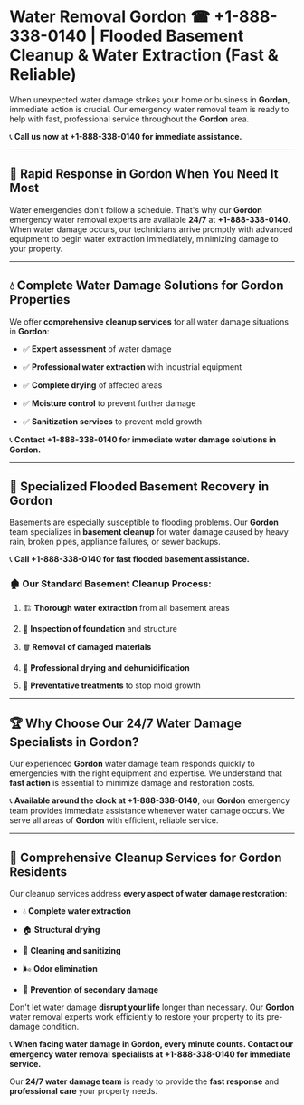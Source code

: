 # Water Removal Gordon ☎ +1-888-338-0140 | Flooded Basement Cleanup & Water Extraction (Fast & Reliable)

When unexpected water damage strikes your home or business in **Gordon**, immediate action is crucial. Our emergency water removal team is ready to help with fast, professional service throughout the **Gordon** area. 

📞 **Call us now at +1-888-338-0140 for immediate assistance.**
---
## 🚀 Rapid Response in Gordon When You Need It Most
Water emergencies don't follow a schedule. That's why our **Gordon** emergency water removal experts are available **24/7** at **+1-888-338-0140**. When water damage occurs, our technicians arrive promptly with advanced equipment to begin water extraction immediately, minimizing damage to your property.
---
## 💧 Complete Water Damage Solutions for Gordon Properties
We offer **comprehensive cleanup services** for all water damage situations in **Gordon**:
- ✅ **Expert assessment** of water damage  
- ✅ **Professional water extraction** with industrial equipment  
- ✅ **Complete drying** of affected areas  
- ✅ **Moisture control** to prevent further damage  
- ✅ **Sanitization services** to prevent mold growth  
📞 **Contact +1-888-338-0140 for immediate water damage solutions in Gordon.**
---
## 🌊 Specialized Flooded Basement Recovery in Gordon
Basements are especially susceptible to flooding problems. Our **Gordon** team specializes in **basement cleanup** for water damage caused by heavy rain, broken pipes, appliance failures, or sewer backups. 
📞 **Call +1-888-338-0140 for fast flooded basement assistance.**
### 🏚️ Our Standard Basement Cleanup Process:
1. 🏗️ **Thorough water extraction** from all basement areas  
2. 🔎 **Inspection of foundation** and structure  
3. 🗑️ **Removal of damaged materials**  
4. 💨 **Professional drying and dehumidification**  
5. 🚫 **Preventative treatments** to stop mold growth  
---
## 🏆 Why Choose Our 24/7 Water Damage Specialists in Gordon?
Our experienced **Gordon** water damage team responds quickly to emergencies with the right equipment and expertise. We understand that **fast action** is essential to minimize damage and restoration costs.
📞 **Available around the clock at +1-888-338-0140**, our **Gordon** emergency team provides immediate assistance whenever water damage occurs. We serve all areas of **Gordon** with efficient, reliable service.
---
## 🧹 Comprehensive Cleanup Services for Gordon Residents
Our cleanup services address **every aspect of water damage restoration**:
- 💧 **Complete water extraction**  
- 🏠 **Structural drying**  
- 🧼 **Cleaning and sanitizing**  
- 🌬️ **Odor elimination**  
- 🚫 **Prevention of secondary damage**  
Don't let water damage **disrupt your life** longer than necessary. Our **Gordon** water removal experts work efficiently to restore your property to its pre-damage condition.
📞 **When facing water damage in Gordon, every minute counts. Contact our emergency water removal specialists at +1-888-338-0140 for immediate service.**
Our **24/7 water damage team** is ready to provide the **fast response** and **professional care** your property needs.
